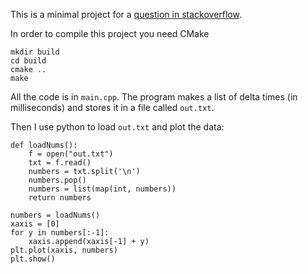 This is a minimal project for a [question in stackoverflow](https://stackoverflow.com/questions/45885534/sdl-opengl-irregular-frame-times-with-periodic-spikes).

In order to compile this project you need CMake
```
mkdir build 
cd build
cmake ..
make
```

All the code is in `main.cpp`. The program makes a list of delta times (in milliseconds) and stores it in a file called `out.txt`.

Then I use python to load `out.txt` and plot the data:

```
def loadNums():
	f = open("out.txt")
	txt = f.read()
	numbers = txt.split('\n')
	numbers.pop()
	numbers = list(map(int, numbers))
	return numbers
	
numbers = loadNums()
xaxis = [0]
for y in numbers[:-1]:
	xaxis.append(xaxis[-1] + y)
plt.plot(xaxis, numbers)
plt.show()
```
